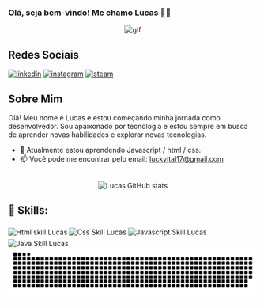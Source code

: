 ### Olá, seja bem-vindo! Me chamo Lucas 👋🏼
<div align="center">
  <img src="https://github.com/Anmol-Baranwal/Cool-GIFs-For-GitHub/assets/74038190/0c7eb6ed-663b-4ce4-bfbd-18239a38ba1b" width="700" height="270" alt="gif">
</div>

## Redes Sociais

[![linkedin](https://img.shields.io/badge/LinkedIn-0077B5?style=for-the-badge&logo=linkedin&logoColor=white)](https://www.linkedin.com/in/lucas-vidal-373820219/)
[![instagram](https://img.shields.io/badge/Instagram-E4405F?style=for-the-badge&logo=instagram&logoColor=white)](https://www.instagram.com/lucascardosovidal/)
[![steam](https://img.shields.io/badge/Steam-000000?style=for-the-badge&logo=steam&logoColor=white)](https://steamcommunity.com/profiles/76561199492809006/)

## Sobre Mim

Olá! Meu nome é Lucas e estou começando minha jornada como desenvolvedor. Sou apaixonado por tecnologia e estou sempre em busca de aprender novas habilidades e explorar novas tecnologias.

- 🌱 Atualmente estou aprendendo Javascript / html / css.
- 📫 Você pode me encontrar pelo email: luckvital17@gmail.com
<br></br>

<div align="center" alt= "status github">

![Lucas GitHub stats](https://github-readme-stats.vercel.app/api?username=LuckVidal07&show_icons=true&theme=dracula)

</div>

## 🚀 Skills:

<div>
  <img align="middle" alt="Html skill Lucas" height="37" width="40" src="https://img.icons8.com/?size=100&id=CMVEhOBzk3Zp&format=png&color=000000" data-canonical-src="https://cdn.jsdelivr.net/gh/devicons/devicon/icons/html5/html5-original.svg" style="max-width: 100%;">
  <img align="middle" alt="Css Skill Lucas" height="37" width="40" src="https://img.icons8.com/?size=100&id=5cVdiiKKi0vX&format=png&color=000000" data-canonical-src="https://cdn.jsdelivr.net/gh/devicons/devicon/icons/css3/css3-plain.svg" style="max-width: 100%;">
  <img align="middle" alt="Javascript Skill Lucas" height="37" width="40" src="https://img.icons8.com/?size=100&id=V6HShIzw21x7&format=png&color=000000" data-canonical-src="https://cdn.jsdelivr.net/gh/devicons/devicon/icons/javascript/javascript-original.svg" style="max-width: 100%;">
  <img align="middle" alt="Java Skill Lucas" height="36" width="40" src="https://img.icons8.com/?size=100&id=FRRACRKRsw2s&format=png&color=000000" data-canonical-src="https://cdn.jsdelivr.net/gh/devicons/devicon/icons/java/java-original.svg" style="max-width: 100%;">
</div>

<picture align="center">
  <source media="(prefers-color-scheme: dark)" srcset="https://raw.githubusercontent.com/LuckVidal07/LuckVidal07/output/github-contribution-grid-snake-dark.svg">
  <source media="(prefers-color-scheme: light)" srcset="https://raw.githubusercontent.com/LuckVidal07/LuckVidal07/output/github-contribution-grid-snake-dark.svg">
  <img align="center" alt="github contribution grid snake animation" src="https://raw.githubusercontent.com/LuckVidal07/LuckVidal07/output/github-contribution-grid-snake.svg">
</picture>
